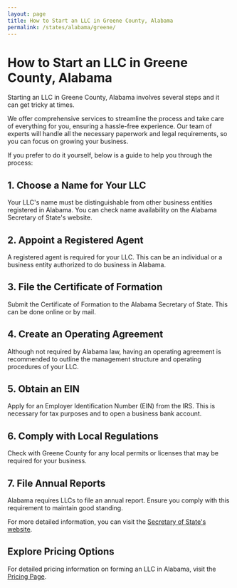 ```yaml
---
layout: page
title: How to Start an LLC in Greene County, Alabama
permalink: /states/alabama/greene/
---
```


<h1>How to Start an LLC in Greene County, Alabama</h1>

<p>Starting an LLC in Greene County, Alabama involves several steps and it can get tricky at times.</p>

<p>We offer comprehensive services to streamline the process and take care of everything for you, ensuring a hassle-free experience. Our team of experts will handle all the necessary paperwork and legal requirements, so you can focus on growing your business.</p>

<p>If you prefer to do it yourself, below is a guide to help you through the process:</p>

<h2>1. Choose a Name for Your LLC</h2>
<p>Your LLC's name must be distinguishable from other business entities registered in Alabama. You can check name availability on the Alabama Secretary of State's website.</p>

<h2>2. Appoint a Registered Agent</h2>
<p>A registered agent is required for your LLC. This can be an individual or a business entity authorized to do business in Alabama.</p>

<h2>3. File the Certificate of Formation</h2>
<p>Submit the Certificate of Formation to the Alabama Secretary of State. This can be done online or by mail.</p>

<h2>4. Create an Operating Agreement</h2>
<p>Although not required by Alabama law, having an operating agreement is recommended to outline the management structure and operating procedures of your LLC.</p>

<h2>5. Obtain an EIN</h2>
<p>Apply for an Employer Identification Number (EIN) from the IRS. This is necessary for tax purposes and to open a business bank account.</p>

<h2>6. Comply with Local Regulations</h2>
<p>Check with Greene County for any local permits or licenses that may be required for your business.</p>

<h2>7. File Annual Reports</h2>
<p>Alabama requires LLCs to file an annual report. Ensure you comply with this requirement to maintain good standing.</p>

<p>For more detailed information, you can visit the <a href="https://www.sos.alabama.gov/">Secretary of State's website</a>.</p>

<h2>Explore Pricing Options</h2>
<p>For detailed pricing information on forming an LLC in Alabama, visit the <a href="{ '/new-pricing/' | relative_url }">Pricing Page</a>.</p>
